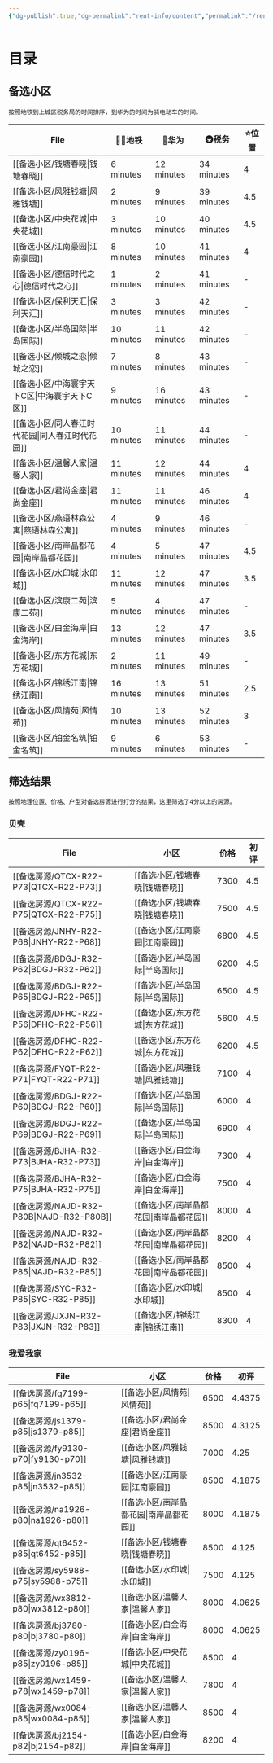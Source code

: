 ```yaml
---
{"dg-publish":true,"dg-permalink":"rent-info/content","permalink":"/rent-info/content/","tags":"gardenEntry"}
---
```



# 目录

## 备选小区

```ad-hint
按照地铁到上城区税务局的时间排序，到华为的时间为骑电动车的时间。
```

| File                           | 🚶‍♂️地铁    | 🛵华为       | 🚇税务       | ⭐位置 |
| ------------------------------ | ---------- | ---------- | ---------- | --- |
| [[备选小区/钱塘春晓\|钱塘春晓]]         | 6 minutes  | 12 minutes | 34 minutes | 4   |
| [[备选小区/风雅钱塘\|风雅钱塘]]         | 2 minutes  | 9 minutes  | 39 minutes | 4.5 |
| [[备选小区/中央花城\|中央花城]]         | 3 minutes  | 10 minutes | 40 minutes | 4.5 |
| [[备选小区/江南豪园\|江南豪园]]         | 8 minutes  | 10 minutes | 41 minutes | 4   |
| [[备选小区/德信时代之心\|德信时代之心]]     | 1 minutes  | 2 minutes  | 41 minutes | \-  |
| [[备选小区/保利天汇\|保利天汇]]         | 3 minutes  | 3 minutes  | 42 minutes | \-  |
| [[备选小区/半岛国际\|半岛国际]]         | 10 minutes | 11 minutes | 42 minutes | \-  |
| [[备选小区/倾城之恋\|倾城之恋]]         | 7 minutes  | 8 minutes  | 43 minutes | \-  |
| [[备选小区/中海寰宇天下C区\|中海寰宇天下C区]] | 9 minutes  | 16 minutes | 43 minutes | \-  |
| [[备选小区/同人春江时代花园\|同人春江时代花园]] | 10 minutes | 11 minutes | 44 minutes | \-  |
| [[备选小区/温馨人家\|温馨人家]]         | 11 minutes | 12 minutes | 44 minutes | 4   |
| [[备选小区/君尚金座\|君尚金座]]         | 11 minutes | 11 minutes | 46 minutes | 4   |
| [[备选小区/燕语林森公寓\|燕语林森公寓]]     | 4 minutes  | 9 minutes  | 46 minutes | \-  |
| [[备选小区/南岸晶都花园\|南岸晶都花园]]     | 4 minutes  | 5 minutes  | 47 minutes | 4.5 |
| [[备选小区/水印城\|水印城]]           | 11 minutes | 12 minutes | 47 minutes | 3.5 |
| [[备选小区/滨康二苑\|滨康二苑]]         | 5 minutes  | 4 minutes  | 47 minutes | \-  |
| [[备选小区/白金海岸\|白金海岸]]         | 13 minutes | 12 minutes | 47 minutes | 3.5 |
| [[备选小区/东方花城\|东方花城]]         | 2 minutes  | 11 minutes | 49 minutes | \-  |
| [[备选小区/锦绣江南\|锦绣江南]]         | 16 minutes | 13 minutes | 51 minutes | 2.5 |
| [[备选小区/风情苑\|风情苑]]           | 10 minutes | 13 minutes | 52 minutes | 3   |
| [[备选小区/铂金名筑\|铂金名筑]]         | 9 minutes  | 6 minutes  | 53 minutes | \-  |

<!--
## 备选房源

| File                                     | 小区                             | 价格   | 平台   | 初评                                                                                                        |
| ---------------------------------------- | ------------------------------ | ---- | ---- | --------------------------------------------------------------------------------------------------------- |
| [[备选房源/QTCX-R22-P55\|QTCX-R22-P55]]   | [[备选小区/钱塘春晓\|钱塘春晓]]         | 5500 | 安居客  | 4.5                                                                                                       |
| [[备选房源/QTCX-R22-P58\|QTCX-R22-P58]]   | [[备选小区/钱塘春晓\|钱塘春晓]]         | 5800 | 安居客  | 4.5                                                                                                       |
| [[备选房源/QTCX-R32-P59\|QTCX-R32-P59]]   | [[备选小区/钱塘春晓\|钱塘春晓]]         | 5900 | 安居客  | 4.5                                                                                                       |
| [[备选房源/QTCX-R32-P70\|QTCX-R32-P70]]   | [[备选小区/钱塘春晓\|钱塘春晓]]         | 7000 | 安居客  | 4                                                                                                         |
| [[备选房源/QTCX-R22-P73\|QTCX-R22-P73]]   | [[备选小区/钱塘春晓\|钱塘春晓]]         | 7300 | 贝壳   | 4.5                                                                                                       |
| [[备选房源/QTCX-R32-P73\|QTCX-R32-P73]]   | [[备选小区/钱塘春晓\|钱塘春晓]]         | 7300 | 安居客  | 4                                                                                                         |
| [[备选房源/QTCX-R22-P75\|QTCX-R22-P75]]   | [[备选小区/钱塘春晓\|钱塘春晓]]         | 7500 | 贝壳   | 4.5                                                                                                       |
| [[备选房源/qt6452-p85\|qt6452-p85]]       | [[备选小区/钱塘春晓\|钱塘春晓]]         | 8500 | 我爱我家 | <ul><li><b>mas</b>: 4.5</li><li><b>sec</b>: 5</li><li><b>pri</b>: 3</li><li><b>add</b>: 0</li></ul>       |
| [[备选房源/fy9130-p70\|fy9130-p70]]       | [[备选小区/风雅钱塘\|风雅钱塘]]         | 7000 | 我爱我家 | <ul><li><b>mas</b>: 4</li><li><b>sec</b>: 4</li><li><b>pri</b>: 4.5</li><li><b>add</b>: 0</li></ul>       |
| [[备选房源/FYQT-R22-P71\|FYQT-R22-P71]]   | [[备选小区/风雅钱塘\|风雅钱塘]]         | 7100 | 贝壳   | 4                                                                                                         |
| [[备选房源/FYQT-R32-P72\|FYQT-R32-P72]]   | [[备选小区/风雅钱塘\|风雅钱塘]]         | 7200 | 安居客  | 4                                                                                                         |
| [[备选房源/FYQT-R32-P73\|FYQT-R32-P73]]   | [[备选小区/风雅钱塘\|风雅钱塘]]         | 7280 | 安居客  | \-                                                                                                        |
| [[备选房源/FYQT-R32-P79\|FYQT-R32-P79]]   | [[备选小区/风雅钱塘\|风雅钱塘]]         | 7900 | 安居客  | \-                                                                                                        |
| [[备选房源/zy0196-p85\|zy0196-p85]]       | [[备选小区/中央花城\|中央花城]]         | 8500 | 我爱我家 | <ul><li><b>mas</b>: 4.5</li><li><b>sec</b>: 4</li><li><b>pri</b>: 3</li><li><b>add</b>: 0</li></ul>       |
| [[备选房源/DXSD-R32-P80\|DXSD-R32-P80]]   | [[备选小区/德信时代之心\|德信时代之心]]     | 8000 | 贝壳   | \-                                                                                                        |
| [[备选房源/DXSD-R32-P82\|DXSD-R32-P82]]   | [[备选小区/德信时代之心\|德信时代之心]]     | 8200 | 贝壳   | \-                                                                                                        |
| [[备选房源/JNHY-R22-P55\|JNHY-R22-P55]]   | [[备选小区/江南豪园\|江南豪园]]         | 5500 | 贝壳   | 3                                                                                                         |
| [[备选房源/JNHY-R22-P68\|JNHY-R22-P68]]   | [[备选小区/江南豪园\|江南豪园]]         | 6800 | 贝壳   | 4.5                                                                                                       |
| [[备选房源/JNHY-R22-P72\|JNHY-R22-P72]]   | [[备选小区/江南豪园\|江南豪园]]         | 7200 | 贝壳   | 3                                                                                                         |
| [[备选房源/jn7266-p83\|jn7266-p83]]       | [[备选小区/江南豪园\|江南豪园]]         | 8300 | 我爱我家 | \-                                                                                                        |
| [[备选房源/jn3532-p85\|jn3532-p85]]       | [[备选小区/江南豪园\|江南豪园]]         | 8500 | 我爱我家 | <ul><li><b>mas</b>: 5</li><li><b>sec</b>: 4.5</li><li><b>pri</b>: 3</li><li><b>add</b>: 0.5</li></ul>     |
| [[备选房源/JNHY-R22-P85\|JNHY-R22-P85]]   | [[备选小区/江南豪园\|江南豪园]]         | 8500 | 贝壳   | 3.5                                                                                                       |
| [[备选房源/BDGJ-R22-P60\|BDGJ-R22-P60]]   | [[备选小区/半岛国际\|半岛国际]]         | 6000 | 贝壳   | 4                                                                                                         |
| [[备选房源/BDGJ-R32-P62\|BDGJ-R32-P62]]   | [[备选小区/半岛国际\|半岛国际]]         | 6200 | 贝壳   | 4.5                                                                                                       |
| [[备选房源/BDGJ-R22-P65\|BDGJ-R22-P65]]   | [[备选小区/半岛国际\|半岛国际]]         | 6500 | 贝壳   | 4.5                                                                                                       |
| [[备选房源/BDGJ-R22-P69\|BDGJ-R22-P69]]   | [[备选小区/半岛国际\|半岛国际]]         | 6900 | 贝壳   | 4                                                                                                         |
| [[备选房源/BDGJ-R22-P75\|BDGJ-R22-P75]]   | [[备选小区/半岛国际\|半岛国际]]         | 7500 | 贝壳   | 3.5                                                                                                       |
| [[备选房源/BDGJ-R22-P76\|BDGJ-R22-P76]]   | [[备选小区/半岛国际\|半岛国际]]         | 7600 | 贝壳   | 3.5                                                                                                       |
| [[备选房源/BDGJ-R22-P78\|BDGJ-R22-P78]]   | [[备选小区/半岛国际\|半岛国际]]         | 7800 | 贝壳   | 3.5                                                                                                       |
| [[备选房源/BLTH-R32-P77\|BLTH-R32-P77]]   | [[备选小区/保利天汇\|保利天汇]]         | 7700 | 安居客  | 4.5                                                                                                       |
| [[备选房源/BLTH-R32-P78\|BLTH-R32-P78]]   | [[备选小区/保利天汇\|保利天汇]]         | 7800 | 安居客  | 4.5                                                                                                       |
| [[备选房源/BLTH-R32-P78A\|BLTH-R32-P78A]] | [[备选小区/保利天汇\|保利天汇]]         | 7800 | 安居客  | 4.5                                                                                                       |
| [[备选房源/BLTH-R32-P78B\|BLTH-R32-P78B]] | [[备选小区/保利天汇\|保利天汇]]         | 7800 | 安居客  | 4.5                                                                                                       |
| [[备选房源/BLTH-R32-P80A\|BLTH-R32-P80A]] | [[备选小区/保利天汇\|保利天汇]]         | 8000 | 安居客  | 4.5                                                                                                       |
| [[备选房源/BLTH-R32-P80B\|BLTH-R32-P80B]] | [[备选小区/保利天汇\|保利天汇]]         | 8000 | 安居客  | 4.5                                                                                                       |
| [[备选房源/BLTH-R22-P90\|BLTH-R22-P90]]   | [[备选小区/保利天汇\|保利天汇]]         | 9000 | 贝壳   | 3.5                                                                                                       |
| [[备选房源/QCZL-R32-P90\|QCZL-R32-P90]]   | [[备选小区/倾城之恋\|倾城之恋]]         | 9000 | 贝壳   | 3.5                                                                                                       |
| [[备选房源/ZHHY-R22-P56\|ZHHY-R22-P56]]   | [[备选小区/中海寰宇天下C区\|中海寰宇天下C区]] | 5600 | 安居客  | 4                                                                                                         |
| [[备选房源/TRCJ-R32-P78\|TRCJ-R32-P78]]   | [[备选小区/同人春江时代花园\|同人春江时代花园]] | 7800 | 贝壳   | \-                                                                                                        |
| [[备选房源/wx0932-p75\|wx0932-p75]]       | [[备选小区/温馨人家\|温馨人家]]         | 7500 | 我爱我家 | <ul><li><b>mas</b>: 5</li><li><b>sec</b>: 2.5</li><li><b>pri</b>: 4</li><li><b>add</b>: 0.5</li></ul>     |
| [[备选房源/WXRJ-R32-P75\|WXRJ-R32-P75]]   | [[备选小区/温馨人家\|温馨人家]]         | 7500 | 贝壳   | 3.5                                                                                                       |
| [[备选房源/wx1459-p78\|wx1459-p78]]       | [[备选小区/温馨人家\|温馨人家]]         | 7800 | 我爱我家 | <ul><li><b>mas</b>: 4.5</li><li><b>sec</b>: 3.5</li><li><b>pri</b>: 3.5</li><li><b>add</b>: 1</li></ul>   |
| [[备选房源/wx3812-p80\|wx3812-p80]]       | [[备选小区/温馨人家\|温馨人家]]         | 8000 | 我爱我家 | <ul><li><b>mas</b>: 4.5</li><li><b>sec</b>: 4</li><li><b>pri</b>: 3.5</li><li><b>add</b>: 0.5</li></ul>   |
| [[备选房源/wx0084-p85\|wx0084-p85]]       | [[备选小区/温馨人家\|温馨人家]]         | 8500 | 我爱我家 | <ul><li><b>mas</b>: 5</li><li><b>sec</b>: 4</li><li><b>pri</b>: 3</li><li><b>add</b>: 0</li></ul>         |
| [[备选房源/js1379-p85\|js1379-p85]]       | [[备选小区/君尚金座\|君尚金座]]         | 8500 | 我爱我家 | <ul><li><b>mas</b>: 4.5</li><li><b>sec</b>: 5</li><li><b>pri</b>: 3</li><li><b>add</b>: 1.5</li></ul>     |
| [[备选房源/YYLS-R22-P68\|YYLS-R22-P68]]   | [[备选小区/燕语林森公寓\|燕语林森公寓]]     | 6800 | 贝壳   | 3.5                                                                                                       |
| [[备选房源/BJHA-R32-P73\|BJHA-R32-P73]]   | [[备选小区/白金海岸\|白金海岸]]         | 7300 | 贝壳   | 4                                                                                                         |
| [[备选房源/BJHA-R32-P75\|BJHA-R32-P75]]   | [[备选小区/白金海岸\|白金海岸]]         | 7500 | 贝壳   | 4                                                                                                         |
| [[备选房源/bj3780-p80\|bj3780-p80]]       | [[备选小区/白金海岸\|白金海岸]]         | 8000 | 我爱我家 | <ul><li><b>mas</b>: 4.5</li><li><b>sec</b>: 4.5</li><li><b>pri</b>: 3.5</li><li><b>add</b>: 0.5</li></ul> |
| [[备选房源/BJHA-R22-P80\|BJHA-R22-P80]]   | [[备选小区/白金海岸\|白金海岸]]         | 8000 | 安居客  | 4.5                                                                                                       |
| [[备选房源/BJHA-R32-P80\|BJHA-R32-P80]]   | [[备选小区/白金海岸\|白金海岸]]         | 8000 | 安居客  | 4                                                                                                         |
| [[备选房源/bj2154-p82\|bj2154-p82]]       | [[备选小区/白金海岸\|白金海岸]]         | 8200 | 我爱我家 | <ul><li><b>mas</b>: 4.5</li><li><b>sec</b>: 4.5</li><li><b>pri</b>: 3</li><li><b>add</b>: 1</li></ul>     |
| [[备选房源/BJHA-R32-P82\|BJHA-R32-P82]]   | [[备选小区/白金海岸\|白金海岸]]         | 8200 | 贝壳   | 3.5                                                                                                       |
| [[备选房源/na1926-p80\|na1926-p80]]       | [[备选小区/南岸晶都花园\|南岸晶都花园]]     | 8000 | 我爱我家 | <ul><li><b>mas</b>: 4.5</li><li><b>sec</b>: 4</li><li><b>pri</b>: 3.5</li><li><b>add</b>: 0.5</li></ul>   |
| [[备选房源/NAJD-R32-P80A\|NAJD-R32-P80A]] | [[备选小区/南岸晶都花园\|南岸晶都花园]]     | 8000 | 贝壳   | 3.5                                                                                                       |
| [[备选房源/NAJD-R32-P80B\|NAJD-R32-P80B]] | [[备选小区/南岸晶都花园\|南岸晶都花园]]     | 8000 | 贝壳   | 4                                                                                                         |
| [[备选房源/NAJD-R32-P82\|NAJD-R32-P82]]   | [[备选小区/南岸晶都花园\|南岸晶都花园]]     | 8200 | 贝壳   | 4                                                                                                         |
| [[备选房源/NAJD-R32-P85\|NAJD-R32-P85]]   | [[备选小区/南岸晶都花园\|南岸晶都花园]]     | 8500 | 贝壳   | 4                                                                                                         |
| [[备选房源/SYC-R22-P60\|SYC-R22-P60]]     | [[备选小区/水印城\|水印城]]           | 6000 | 贝壳   | \-                                                                                                        |
| [[备选房源/SYC-R22-P62\|SYC-R22-P62]]     | [[备选小区/水印城\|水印城]]           | 6200 | 贝壳   | \-                                                                                                        |
| [[备选房源/SYC-R22-P63\|SYC-R22-P63]]     | [[备选小区/水印城\|水印城]]           | 6300 | 贝壳   | \-                                                                                                        |
| [[备选房源/sy5988-p75\|sy5988-p75]]       | [[备选小区/水印城\|水印城]]           | 7500 | 我爱我家 | <ul><li><b>mas</b>: 5</li><li><b>sec</b>: 4</li><li><b>pri</b>: 4</li><li><b>add</b>: 0</li></ul>         |
| [[备选房源/SYC-R32-P85\|SYC-R32-P85]]     | [[备选小区/水印城\|水印城]]           | 8500 | 贝壳   | 4                                                                                                         |
| [[备选房源/DFHC-R22-P56\|DFHC-R22-P56]]   | [[备选小区/东方花城\|东方花城]]         | 5600 | 贝壳   | 4.5                                                                                                       |
| [[备选房源/DFHC-R22-P62\|DFHC-R22-P62]]   | [[备选小区/东方花城\|东方花城]]         | 6200 | 贝壳   | 4.5                                                                                                       |
| [[备选房源/JXJN-R32-P80A\|JXJN-R32-P80A]] | [[备选小区/锦绣江南\|锦绣江南]]         | 8000 | 贝壳   | 3.5                                                                                                       |
| [[备选房源/JXJN-R32-P80B\|JXJN-R32-P80B]] | [[备选小区/锦绣江南\|锦绣江南]]         | 8000 | 贝壳   | 3.5                                                                                                       |
| [[备选房源/jx3246-p83\|jx3246-p83]]       | [[备选小区/锦绣江南\|锦绣江南]]         | 8300 | 我爱我家 | <ul><li><b>mas</b>: 5</li><li><b>sec</b>: 4</li><li><b>pri</b>: 3</li><li><b>add</b>: 0</li></ul>         |
| [[备选房源/JXJN-R32-P83\|JXJN-R32-P83]]   | [[备选小区/锦绣江南\|锦绣江南]]         | 8300 | 贝壳   | 4                                                                                                         |
| [[备选房源/jx3611-p85\|jx3611-p85]]       | [[备选小区/锦绣江南\|锦绣江南]]         | 8500 | 我爱我家 | <ul><li><b>mas</b>: 4</li><li><b>sec</b>: 5</li><li><b>pri</b>: 3</li><li><b>add</b>: 0.5</li></ul>       |
| [[备选房源/fq7199-p65\|fq7199-p65]]       | [[备选小区/风情苑\|风情苑]]           | 6500 | 我爱我家 | <ul><li><b>mas</b>: 5</li><li><b>sec</b>: 4.5</li><li><b>pri</b>: 5</li><li><b>add</b>: 0.5</li></ul>     |
| [[备选房源/BJMZ-R42-P80\|BJMZ-R42-P80]]   | [[备选小区/铂金名筑\|铂金名筑]]         | 8000 | 贝壳   | 3.5                                                                                                       |

-->

## 筛选结果

```ad-hint
按照地理位置、价格、户型对备选房源进行打分的结果，这里筛选了4分以上的房源。
```

### 贝壳

| File                                     | 小区                         | 价格   | 初评  |
| ---------------------------------------- | -------------------------- | ---- | --- |
| [[备选房源/QTCX-R22-P73\|QTCX-R22-P73]]   | [[备选小区/钱塘春晓\|钱塘春晓]]     | 7300 | 4.5 |
| [[备选房源/QTCX-R22-P75\|QTCX-R22-P75]]   | [[备选小区/钱塘春晓\|钱塘春晓]]     | 7500 | 4.5 |
| [[备选房源/JNHY-R22-P68\|JNHY-R22-P68]]   | [[备选小区/江南豪园\|江南豪园]]     | 6800 | 4.5 |
| [[备选房源/BDGJ-R32-P62\|BDGJ-R32-P62]]   | [[备选小区/半岛国际\|半岛国际]]     | 6200 | 4.5 |
| [[备选房源/BDGJ-R22-P65\|BDGJ-R22-P65]]   | [[备选小区/半岛国际\|半岛国际]]     | 6500 | 4.5 |
| [[备选房源/DFHC-R22-P56\|DFHC-R22-P56]]   | [[备选小区/东方花城\|东方花城]]     | 5600 | 4.5 |
| [[备选房源/DFHC-R22-P62\|DFHC-R22-P62]]   | [[备选小区/东方花城\|东方花城]]     | 6200 | 4.5 |
| [[备选房源/FYQT-R22-P71\|FYQT-R22-P71]]   | [[备选小区/风雅钱塘\|风雅钱塘]]     | 7100 | 4   |
| [[备选房源/BDGJ-R22-P60\|BDGJ-R22-P60]]   | [[备选小区/半岛国际\|半岛国际]]     | 6000 | 4   |
| [[备选房源/BDGJ-R22-P69\|BDGJ-R22-P69]]   | [[备选小区/半岛国际\|半岛国际]]     | 6900 | 4   |
| [[备选房源/BJHA-R32-P73\|BJHA-R32-P73]]   | [[备选小区/白金海岸\|白金海岸]]     | 7300 | 4   |
| [[备选房源/BJHA-R32-P75\|BJHA-R32-P75]]   | [[备选小区/白金海岸\|白金海岸]]     | 7500 | 4   |
| [[备选房源/NAJD-R32-P80B\|NAJD-R32-P80B]] | [[备选小区/南岸晶都花园\|南岸晶都花园]] | 8000 | 4   |
| [[备选房源/NAJD-R32-P82\|NAJD-R32-P82]]   | [[备选小区/南岸晶都花园\|南岸晶都花园]] | 8200 | 4   |
| [[备选房源/NAJD-R32-P85\|NAJD-R32-P85]]   | [[备选小区/南岸晶都花园\|南岸晶都花园]] | 8500 | 4   |
| [[备选房源/SYC-R32-P85\|SYC-R32-P85]]     | [[备选小区/水印城\|水印城]]       | 8500 | 4   |
| [[备选房源/JXJN-R32-P83\|JXJN-R32-P83]]   | [[备选小区/锦绣江南\|锦绣江南]]     | 8300 | 4   |

<!--
### 安居客

| File                                     | 小区                             | 价格   | 中介                   | ID     | 初评  |
| ---------------------------------------- | ------------------------------ | ---- | -------------------- | ------ | --- |
| [[备选房源/QTCX-R22-P55\|QTCX-R22-P55]]   | [[备选小区/钱塘春晓\|钱塘春晓]]         | 5500 | [[联系中介/杨平\|杨平]]   | qt9149 | 4.5 |
| [[备选房源/QTCX-R22-P58\|QTCX-R22-P58]]   | [[备选小区/钱塘春晓\|钱塘春晓]]         | 5800 | [[联系中介/周小艳\|周小艳]] | qt3163 | 4.5 |
| [[备选房源/QTCX-R32-P59\|QTCX-R32-P59]]   | [[备选小区/钱塘春晓\|钱塘春晓]]         | 5900 | [[联系中介/刘泉坤\|刘泉坤]] | qt3529 | 4.5 |
| [[备选房源/BLTH-R32-P77\|BLTH-R32-P77]]   | [[备选小区/保利天汇\|保利天汇]]         | 7700 | [[联系中介/陈祥\|陈祥]]   | bl1193 | 4.5 |
| [[备选房源/BLTH-R32-P78\|BLTH-R32-P78]]   | [[备选小区/保利天汇\|保利天汇]]         | 7800 | [[联系中介/李昊岭\|李昊岭]] | bl0420 | 4.5 |
| [[备选房源/BLTH-R32-P78A\|BLTH-R32-P78A]] | [[备选小区/保利天汇\|保利天汇]]         | 7800 | [[联系中介/王玉\|王玉]]   | bl8130 | 4.5 |
| [[备选房源/BLTH-R32-P78B\|BLTH-R32-P78B]] | [[备选小区/保利天汇\|保利天汇]]         | 7800 | [[联系中介/张乔\|张乔]]   | bl8623 | 4.5 |
| [[备选房源/BLTH-R32-P80A\|BLTH-R32-P80A]] | [[备选小区/保利天汇\|保利天汇]]         | 8000 | [[联系中介/余绵鹏\|余绵鹏]] | bl5689 | 4.5 |
| [[备选房源/BLTH-R32-P80B\|BLTH-R32-P80B]] | [[备选小区/保利天汇\|保利天汇]]         | 8000 | [[联系中介/陈安军\|陈安军]] | bl8118 | 4.5 |
| [[备选房源/BJHA-R22-P80\|BJHA-R22-P80]]   | [[备选小区/白金海岸\|白金海岸]]         | 8000 | [[联系中介/童康强\|童康强]] | bj4228 | 4.5 |
| [[备选房源/QTCX-R32-P70\|QTCX-R32-P70]]   | [[备选小区/钱塘春晓\|钱塘春晓]]         | 7000 | [[联系中介/刘泉坤\|刘泉坤]] | qt1680 | 4   |
| [[备选房源/QTCX-R32-P73\|QTCX-R32-P73]]   | [[备选小区/钱塘春晓\|钱塘春晓]]         | 7300 | [[联系中介/刘晓\|刘晓]]   | qt1821 | 4   |
| [[备选房源/FYQT-R32-P72\|FYQT-R32-P72]]   | [[备选小区/风雅钱塘\|风雅钱塘]]         | 7200 | [[联系中介/洪福建\|洪福建]] | fy1089 | 4   |
| [[备选房源/ZHHY-R22-P56\|ZHHY-R22-P56]]   | [[备选小区/中海寰宇天下C区\|中海寰宇天下C区]] | 5600 | [[联系中介/李志\|李志]]   | zh2750 | 4   |
| [[备选房源/BJHA-R32-P80\|BJHA-R32-P80]]   | [[备选小区/白金海岸\|白金海岸]]         | 8000 | [[联系中介/汤志强\|汤志强]] | bj1236 | 4   |

-->

### 我爱我家

| File                               | 小区                         | 价格   | 初评     |
| ---------------------------------- | -------------------------- | ---- | ------ |
| [[备选房源/fq7199-p65\|fq7199-p65]] | [[备选小区/风情苑\|风情苑]]       | 6500 | 4.4375 |
| [[备选房源/js1379-p85\|js1379-p85]] | [[备选小区/君尚金座\|君尚金座]]     | 8500 | 4.3125 |
| [[备选房源/fy9130-p70\|fy9130-p70]] | [[备选小区/风雅钱塘\|风雅钱塘]]     | 7000 | 4.25   |
| [[备选房源/jn3532-p85\|jn3532-p85]] | [[备选小区/江南豪园\|江南豪园]]     | 8500 | 4.1875 |
| [[备选房源/na1926-p80\|na1926-p80]] | [[备选小区/南岸晶都花园\|南岸晶都花园]] | 8000 | 4.1875 |
| [[备选房源/qt6452-p85\|qt6452-p85]] | [[备选小区/钱塘春晓\|钱塘春晓]]     | 8500 | 4.125  |
| [[备选房源/sy5988-p75\|sy5988-p75]] | [[备选小区/水印城\|水印城]]       | 7500 | 4.125  |
| [[备选房源/wx3812-p80\|wx3812-p80]] | [[备选小区/温馨人家\|温馨人家]]     | 8000 | 4.0625 |
| [[备选房源/bj3780-p80\|bj3780-p80]] | [[备选小区/白金海岸\|白金海岸]]     | 8000 | 4.0625 |
| [[备选房源/zy0196-p85\|zy0196-p85]] | [[备选小区/中央花城\|中央花城]]     | 8500 | 4      |
| [[备选房源/wx1459-p78\|wx1459-p78]] | [[备选小区/温馨人家\|温馨人家]]     | 7800 | 4      |
| [[备选房源/wx0084-p85\|wx0084-p85]] | [[备选小区/温馨人家\|温馨人家]]     | 8500 | 4      |
| [[备选房源/bj2154-p82\|bj2154-p82]] | [[备选小区/白金海岸\|白金海岸]]     | 8200 | 4      |

